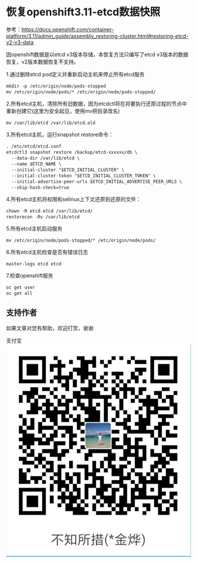 # 恢复openshift3.11-etcd数据快照

参考：https://docs.openshift.com/container-platform/3.11/admin_guide/assembly_restoring-cluster.html#restoring-etcd-v2-v3-data

因openshift数据是以etcd v3版本存储，本恢复方法只编写了etcd v3版本的数据恢复，v2版本数据恢复不支持。

1.通过删除etcd pod定义并重新启动主机来停止所有etcd服务

```
mkdir -p /etc/origin/node/pods-stopped
mv /etc/origin/node/pods/* /etc/origin/node/pods-stopped/
```

2.所有etcd主机，清除所有旧数据，因为etcdctl将在将要执行还原过程的节点中重新创建它(这里为安全起见，使用mv把目录改名)

```
mv /var/lib/etcd /var/lib/etcd.old
```

3.所有etcd主机，运行snapshot restore命令：

```
. /etc/etcd/etcd.conf
etcdctl3 snapshot restore /backup/etcd-xxxxxx/db \
  --data-dir /var/lib/etcd \
  --name $ETCD_NAME \
  --initial-cluster "$ETCD_INITIAL_CLUSTER" \
  --initial-cluster-token "$ETCD_INITIAL_CLUSTER_TOKEN" \
  --initial-advertise-peer-urls $ETCD_INITIAL_ADVERTISE_PEER_URLS \
  --skip-hash-check=true
```

4.所有etcd主机将权限和selinux上下文还原到还原的文件：

```
chown -R etcd.etcd /var/lib/etcd/
restorecon -Rv /var/lib/etcd
```

5.所有etcd主机启动服务

```
mv /etc/origin/node/pods-stopped/* /etc/origin/node/pods/
```
6.所有etcd主机检查是否有错误日志

```
master-logs etcd etcd
```
7.检查openshift服务

```
oc get user
oc get all
```


## 支持作者

如果文章对您有帮助，欢迎打赏，谢谢

支付宝
![支付宝](../shoukuan.png)
